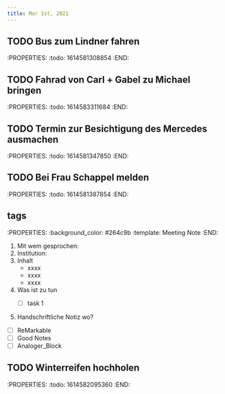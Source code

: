 ```yaml
---
title: Mar 1st, 2021
---
```


## TODO Bus zum Lindner fahren
:PROPERTIES:
:todo: 1614581308854
:END:
## TODO Fahrad von Carl + Gabel zu Michael bringen
:PROPERTIES:
:todo: 1614583311684
:END:
## TODO Termin zur Besichtigung des Mercedes ausmachen
:PROPERTIES:
:todo: 1614581347850
:END:
## TODO Bei Frau Schappel melden
:PROPERTIES:
:todo: 1614581387854
:END:
## tags #
:PROPERTIES:
:background_color: #264c9b
:template: Meeting Note
:END:

1. Mit wem gesprochen:  
2. Institution:
3. Inhalt
      - xxxx
      - xxxx
      - xxxx
4. Was ist zu tun 
    -  [ ]   task 1


5.  Handschriftliche Notiz wo?
    

- [ ]   ReMarkable
- [ ]  Good Notes
- [ ]   Analoger\_Block
## TODO Winterreifen hochholen
:PROPERTIES:
:todo: 1614582095360
:END: